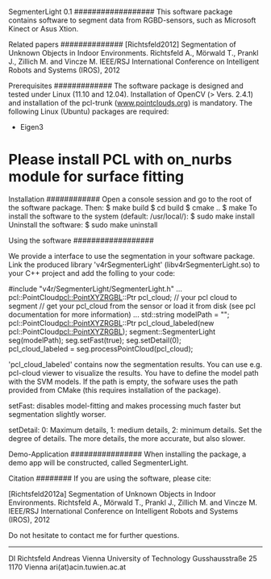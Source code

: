 SegmenterLight 0.1
##################
This software package contains software to segment data from RGBD-sensors, such as Microsoft Kinect or Asus Xtion. 


Related papers
##############
[Richtsfeld2012] Segmentation of Unknown Objects in Indoor Environments. Richtsfeld A., Mörwald T., Prankl J.,
Zillich M. and Vincze M. IEEE/RSJ International Conference on Intelligent Robots and Systems (IROS), 2012


Prerequisites
#############
The software package is designed and tested under Linux (11.10 and 12.04). Installation of OpenCV (> Vers. 2.4.1)
and installation of the pcl-trunk (www.pointclouds.org) is mandatory. 
The following Linux (Ubuntu) packages are required:
- Eigen3

# Please install PCL with on_nurbs module for surface fitting #


Installation
############
Open a console session and go to the root of the software package. Then:
	$ make build
	$ cd build
	$ cmake ..
	$ make
To install the software to the system (default: /usr/local/):
	$ sudo make install
Uninstall the software:
	$ sudo make uninstall


Using the software
##################

We provide a interface to use the segmentation in your software package. Link the produced library 'v4rSegmenterLight'
(libv4rSegmenterLight.so) to your C++ project and add the folling to your code:

  #include "v4r/SegmenterLight/SegmenterLight.h"
  ...
  pcl::PointCloud<pcl::PointXYZRGBL>::Ptr pcl_cloud;	// your pcl cloud to segment
  // get your pcl_cloud from the sensor or load it from disk (see pcl documentation for more information)
  ...
  std::string modelPath = "";
  pcl::PointCloud<pcl::PointXYZRGBL>::Ptr pcl_cloud_labeled(new pcl::PointCloud<pcl::PointXYZRGBL>);
  segment::SegmenterLight seg(modelPath);
  seg.setFast(true);
  seg.setDetail(0);        
  pcl_cloud_labeled = seg.processPointCloud(pcl_cloud);


'pcl_cloud_labeled' contains now the segmentation results. You can use e.g. pcl-cloud viewer to visualize the results.
You have to define the model path with the SVM models. If the path is empty, the sofware uses the path provided from 
CMake (this requires installation of the package).

setFast: disables model-fitting and makes processing much faster but segmentation slightly worser.

setDetail: 0: Maximum details, 1: medium details, 2: minimum details. Set the degree of details. The more details, the 
more accurate, but also slower.

Demo-Application
################
When installing the package, a demo app will be constructed, called SegmenterLight.


Citation
########
If you are using the software, please cite:

[Richtsfeld2012a] Segmentation of Unknown Objects in Indoor Environments. Richtsfeld A., Mörwald T., Prankl J.,
Zillich M. and Vincze M. IEEE/RSJ International Conference on Intelligent Robots and Systems (IROS), 2012


Do not hesitate to contact me for further questions.

-------------------
DI Richtsfeld Andreas
Vienna University of Technology
Gusshausstraße 25
1170 Vienna
ari(at)acin.tuwien.ac.at
